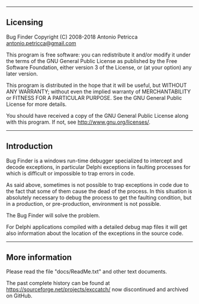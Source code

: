 ---------
Licensing
---------

Bug Finder
Copyright (C) 2008-2018  Antonio Petricca <antonio.petricca@gmail.com>

This program is free software: you can redistribute it and/or modify
it under the terms of the GNU General Public License as published by
the Free Software Foundation, either version 3 of the License, or
(at your option) any later version.

This program is distributed in the hope that it will be useful,
but WITHOUT ANY WARRANTY; without even the implied warranty of
MERCHANTABILITY or FITNESS FOR A PARTICULAR PURPOSE.  See the
GNU General Public License for more details.

You should have received a copy of the GNU General Public License
along with this program.  If not, see <http://www.gnu.org/licenses/>.

------------
Introduction
------------

Bug Finder is a windows run-time debugger specialized to intercept and
decode exceptions, in particular Delphi exceptions in faulting processes for
which is difficult or impossible to trap errors in code.

As said above, sometimes is not possible to trap exceptions in code due to the
fact that some of them cause the dead of the process. In this situation is
absolutely necessary to debug the process to get the faulting condition, but in
a production, or pre-production, environment is not possible.

The Bug Finder will solve the problem.

For Delphi applications compiled with a detailed debug map files it will get
also information about the location of the exceptions in the source code.

----------------
More information
----------------

Please read the file "docs/ReadMe.txt" and other text documents.

The past complete history can be found at https://sourceforge.net/projects/exccatch/
now discontinued and archived on GitHub.

